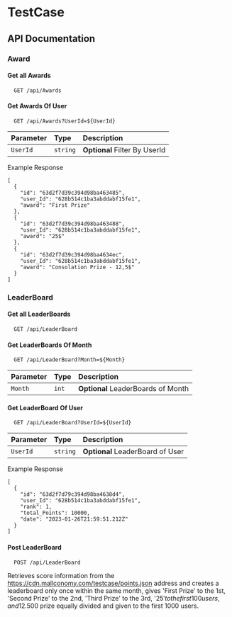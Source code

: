 # TestCase


## API Documentation

### Award

#### Get all Awards

```http
  GET /api/Awards
```


#### Get Awards Of User

```http
  GET /api/Awards?UserId=${UserId}
```

| Parameter | Type     | Description                       |
| :-------- | :------- | :-------------------------------- |
| `UserId`      | `string` | **Optional** Filter By UserId |

Example Response

```
[
  {
    "id": "63d2f7d39c394d98ba463485",
    "user_Id": "628b514c1ba3abddabf15fe1",
    "award": "First Prize"
  },
  {
    "id": "63d2f7d39c394d98ba463488",
    "user_Id": "628b514c1ba3abddabf15fe1",
    "award": "25$"
  },
  {
    "id": "63d2f7d39c394d98ba4634ec",
    "user_Id": "628b514c1ba3abddabf15fe1",
    "award": "Consolation Prize - 12,5$"
  }
]
```

### LeaderBoard

#### Get all LeaderBoards

```http
  GET /api/LeaderBoard
```


#### Get LeaderBoards Of Month

```http
  GET /api/LeaderBoard?Month=${Month}
```

| Parameter | Type     | Description                       |
| :-------- | :------- | :-------------------------------- |
| `Month`      | `int` | **Optional** LeaderBoards of Month |

#### Get LeaderBoard Of User

```http
  GET /api/LeaderBoard?UserId=${UserId}
```

| Parameter | Type     | Description                       |
| :-------- | :------- | :-------------------------------- |
| `UserId`      | `string` | **Optional** LeaderBoard of User |

Example Response

```
[
  {
    "id": "63d2f7d79c394d98ba4638d4",
    "user_Id": "628b514c1ba3abddabf15fe1",
    "rank": 1,
    "total_Points": 10000,
    "date": "2023-01-26T21:59:51.212Z"
  }
]
```

#### Post LeaderBoard

```http
  POST /api/LeaderBoard
```

Retrieves score information from the https://cdn.mallconomy.com/testcase/points.json address and creates a leaderboard only once within the same month, gives 'First Prize' to the 1st, 'Second Prize' to the 2nd, 'Third Prize' to the 3rd, '25$' to the first 100 users, and 12.500$ prize equally divided and given to the first 1000 users.


